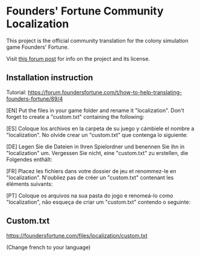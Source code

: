 # Founders' Fortune Community Localization

This project is the official community translation for the colony simulation game Founders' Fortune.

Visit [this forum post](https://forum.foundersfortune.com/t/how-to-help-translating-founders-fortune/89) for info on the project and its license.

## Installation instruction

Tutorial: https://forum.foundersfortune.com/t/how-to-help-translating-founders-fortune/89/4

[EN] Put the files in your game folder and rename it "localization". Don't forget to create a "custom.txt" containing the following:

[ES] Coloque los archivos en la carpeta de su juego y cámbiele el nombre a "localization". No olvide crear un "custom.txt" que contenga lo siguiente:

[DE] Legen Sie die Dateien in Ihren Spielordner und benennen Sie ihn in "localization" um. Vergessen Sie nicht, eine "custom.txt" zu erstellen, die Folgendes enthält:

[FR] Placez les fichiers dans votre dossier de jeu et renommez-le en "localization". N'oubliez pas de créer un "custom.txt" contenant les éléments suivants:

[PT] Coloque os arquivos na sua pasta do jogo e renomeá-lo como "localization", não esqueça de criar um "custom.txt" contendo o seguinte:


## Custom.txt

https://foundersfortune.com/files/localization/custom.txt

(Change french to your language)
